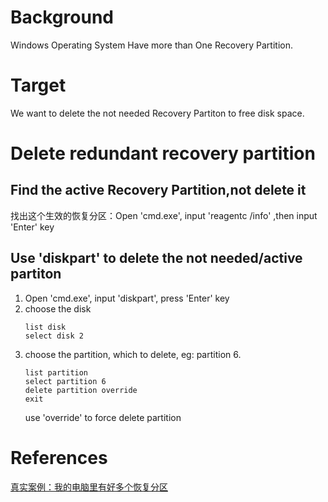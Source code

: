
# Background 
Windows Operating System Have more than One Recovery Partition.
# Target
We want to delete the not needed Recovery Partiton to free disk space.
# Delete redundant recovery partition
## Find the active Recovery Partition,not delete it
  找出这个生效的恢复分区：Open 'cmd.exe', input 'reagentc /info' ,then input 'Enter' key
## Use 'diskpart' to delete the not needed/active partiton
 1) Open 'cmd.exe', input 'diskpart', press 'Enter' key
 2) choose the disk
 	```
	list disk
	select disk 2
	```
3) choose the partition, which to delete, eg: partition 6.
	```
	list partition
	select partition 6
	delete partition override
	exit
	```
	use 'override' to force delete partition
# References

[真实案例：我的电脑里有好多个恢复分区](https://www.disktool.cn/content-center/multiple-recovery-partitions-windows-10-666.html)